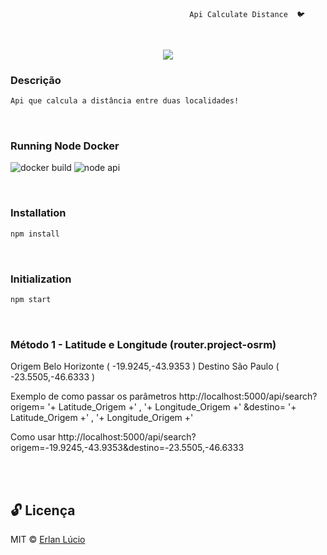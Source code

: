                                             Api Calculate Distance  🐦       
<br>
<p align="center">
<img src="https://user-images.githubusercontent.com/47280551/75129017-cb61d380-56a5-11ea-838f-a65159e72aeb.png">
<br>

### Descrição
```sh
Api que calcula a distância entre duas localidades!
```
<br>


### Running Node Docker
![docker build](https://user-images.githubusercontent.com/47280551/75129652-a7ec5800-56a8-11ea-80db-e0b3f12f89bb.png)
![node api](https://user-images.githubusercontent.com/47280551/75129655-aa4eb200-56a8-11ea-9e39-4a8ec6b65dd5.png)

<br>



### Installation
```bash
npm install
```
<br>



### Initialization

```bash
npm start
```
<br>


### Método 1 - Latitude e Longitude     (router.project-osrm)




Origem Belo Horizonte   ( -19.9245,-43.9353 )
Destino São Paulo       ( -23.5505,-46.6333 )

Exemplo de como passar os parâmetros
http://localhost:5000/api/search?origem= '+ Latitude_Origem +' , '+ Longitude_Origem +' &destino= '+ Latitude_Origem +' , '+ Longitude_Origem +' 


Como usar
http://localhost:5000/api/search?origem=-19.9245,-43.9353&destino=-23.5505,-46.6333

<br><br>



## 🔓 Licença 
MIT © [Erlan Lúcio](https://br.linkedin.com/in/erlan-lucio)

